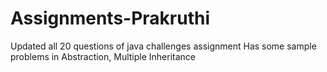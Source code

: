 # Assignments-Prakruthi
Updated all 20 questions of java challenges assignment
Has some sample problems in Abstraction, Multiple Inheritance
